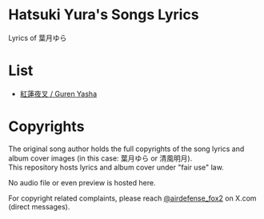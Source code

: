 # Hatsuki Yura's Songs Lyrics
Lyrics of 葉月ゆら

# List
- [紅蓮夜叉 / Guren Yasha](data/music/albums/ayakashi_hanagatari/guren_yasha)

# Copyrights
The original song author holds the full copyrights of the song lyrics and album cover images (in this case: 葉月ゆら or 清風明月).  
This repository hosts lyrics and album cover under "fair use" law.  

No audio file or even preview is hosted here.

For copyright related complaints, please reach [@airdefense_fox2](https://x.com/airdefense_fox2) on X.com (direct messages).
